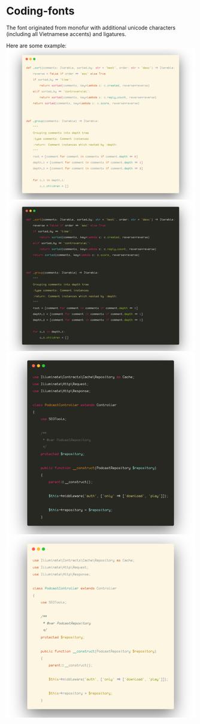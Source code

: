 # Coding-fonts
The font originated from monofur with additional unicode characters (including all Vietnamese accents) and ligatures.

Here are some example:
![carbon2](images/carbon2.png)
![carbon3](images/carbon3.png)
![carbon4](images/carbon4.png)
![carbon5](images/carbon5.png)



